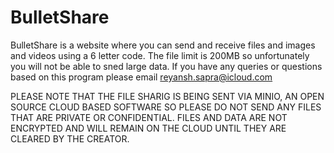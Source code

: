 # BulletShare

BulletShare is a website where you can send and receive files and images and videos using a 6 letter code. The file limit is 200MB so unfortunately you will not be able to sned large data. If you have any queries or questions based on this program please email reyansh.sapra@icloud.com

PLEASE NOTE THAT THE FILE SHARIG IS BEING SENT VIA MINIO, AN OPEN SOURCE CLOUD BASED SOFTWARE SO PLEASE DO NOT SEND ANY FILES THAT ARE PRIVATE OR CONFIDENTIAL. FILES AND DATA ARE NOT ENCRYPTED AND WILL REMAIN ON THE CLOUD UNTIL THEY ARE CLEARED BY THE CREATOR. 

